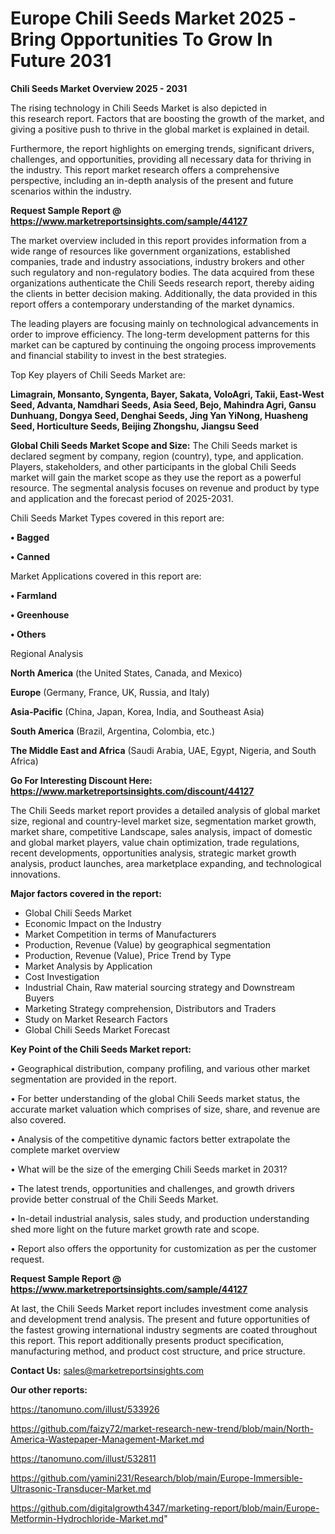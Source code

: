 # Europe Chili Seeds Market 2025 -Bring Opportunities To Grow In Future 2031

<Strong> Chili Seeds Market Overview 2025 - 2031</strong>

The rising technology in Chili Seeds Market is also depicted in this research report. Factors that are boosting the growth of the market, and giving a positive push to thrive in the global market is explained in detail.

Furthermore, the report highlights on emerging trends, significant drivers, challenges, and opportunities, providing all necessary data for thriving in the industry. This report market research offers a comprehensive perspective, including an in-depth analysis of the present and future scenarios within the industry.

<strong>Request Sample Report @ <a href=https://www.marketreportsinsights.com/sample/44127>https://www.marketreportsinsights.com/sample/44127</a></strong>

The market overview included in this report provides information from a wide range of resources like government organizations, established companies, trade and industry associations, industry brokers and other such regulatory and non-regulatory bodies. The data acquired from these organizations authenticate the Chili Seeds research report, thereby aiding the clients in better decision making. Additionally, the data provided in this report offers a contemporary understanding of the market dynamics.

The leading players are focusing mainly on technological advancements in order to improve efficiency. The long-term development patterns for this market can be captured by continuing the ongoing process improvements and financial stability to invest in the best strategies.

Top Key players of Chili Seeds Market are:

<strong>Limagrain, Monsanto, Syngenta, Bayer, Sakata, VoloAgri, Takii, East-West Seed, Advanta, Namdhari Seeds, Asia Seed, Bejo, Mahindra Agri, Gansu Dunhuang, Dongya Seed, Denghai Seeds, Jing Yan YiNong, Huasheng Seed, Horticulture Seeds, Beijing Zhongshu, Jiangsu Seed</strong>

<strong><b>Global Chili Seeds Market Scope and Size:</b></strong>
The Chili Seeds market is declared segment by company, region (country), type, and application. Players, stakeholders, and other participants in the global Chili Seeds market will gain the market scope as they use the report as a powerful resource. The segmental analysis focuses on revenue and product by type and application and the forecast period of 2025-2031.

Chili Seeds Market Types covered in this report are:

<strong>•  Bagged

•  Canned</strong>

Market Applications covered in this report are:

<strong>•  Farmland

•  Greenhouse

•  Others</strong> 

Regional Analysis

<strong>North America</strong> (the United States, Canada, and Mexico)

<strong>Europe</strong> (Germany, France, UK, Russia, and Italy)

<strong>Asia-Pacific</strong> (China, Japan, Korea, India, and Southeast Asia)

<strong>South America</strong> (Brazil, Argentina, Colombia, etc.)

<strong>The Middle East and Africa</strong> (Saudi Arabia, UAE, Egypt, Nigeria, and South Africa)

<strong>Go For Interesting Discount Here: <a href=https://www.marketreportsinsights.com/discount/44127>https://www.marketreportsinsights.com/discount/44127</a></strong>

The Chili Seeds market report provides a detailed analysis of global market size, regional and country-level market size, segmentation market growth, market share, competitive Landscape, sales analysis, impact of domestic and global market players, value chain optimization, trade regulations, recent developments, opportunities analysis, strategic market growth analysis, product launches, area marketplace expanding, and technological innovations.

<strong><b>Major factors covered in the report:</b></strong>
<ul>
  <li>Global Chili Seeds Market </li>
  <li>Economic Impact on the Industry</li>
  <li>Market Competition in terms of Manufacturers</li>
  <li>Production, Revenue (Value) by geographical segmentation</li>
  <li>Production, Revenue (Value), Price Trend by Type</li>
  <li>Market Analysis by Application</li>
  <li>Cost Investigation</li>
  <li>Industrial Chain, Raw material sourcing strategy and Downstream Buyers</li>
  <li>Marketing Strategy comprehension, Distributors and Traders</li>
  <li>Study on Market Research Factors</li>
  <li>Global Chili Seeds Market Forecast</li>
</ul>

<strong><b>Key Point of the Chili Seeds Market report:</b></strong>

• Geographical distribution, company profiling, and various other market segmentation are provided in the report.

• For better understanding of the global Chili Seeds market status, the accurate market valuation which comprises of size, share, and revenue are also covered.

• Analysis of the competitive dynamic factors better extrapolate the complete market overview

• What will be the size of the emerging Chili Seeds market in 2031?

• The latest trends, opportunities and challenges, and growth drivers provide better construal of the Chili Seeds Market.

• In-detail industrial analysis, sales study, and production understanding shed more light on the future market growth rate and scope.

• Report also offers the opportunity for customization as per the customer request.

<strong>Request Sample Report @ <a href=https://www.marketreportsinsights.com/sample/44127>https://www.marketreportsinsights.com/sample/44127</a></strong>

At last, the Chili Seeds Market report includes investment come analysis and development trend analysis. The present and future opportunities of the fastest growing international industry segments are coated throughout this report. This report additionally presents product specification, manufacturing method, and product cost structure, and price structure.

<strong>Contact Us:</strong>
sales@marketreportsinsights.com

<strong>Our other reports:</strong>

<a href=https://tanomuno.com/illust/533926>https://tanomuno.com/illust/533926</a>

<a href=https://github.com/faizy72/market-research-new-trend/blob/main/North-America-Wastepaper-Management-Market.md>https://github.com/faizy72/market-research-new-trend/blob/main/North-America-Wastepaper-Management-Market.md</a>

<a href=https://tanomuno.com/illust/532811>https://tanomuno.com/illust/532811</a>

<a href=https://github.com/yamini231/Research/blob/main/Europe-Immersible-Ultrasonic-Transducer-Market.md>https://github.com/yamini231/Research/blob/main/Europe-Immersible-Ultrasonic-Transducer-Market.md</a>

<a href=https://github.com/digitalgrowth4347/marketing-report/blob/main/Europe-Metformin-Hydrochloride-Market.md>https://github.com/digitalgrowth4347/marketing-report/blob/main/Europe-Metformin-Hydrochloride-Market.md</a>"
